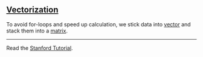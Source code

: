 ## [Vectorization](#vectorization)

To avoid for-loops and speed up calculation, we stick data into [vector](#vector) and stack them into a [matrix](#matrix).


---

Read the [Stanford Tutorial](http://ufldl.stanford.edu/tutorial/supervised/Vectorization/).